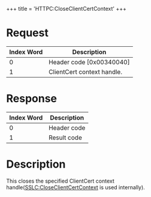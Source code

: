+++
title = 'HTTPC:CloseClientCertContext'
+++

# Request

| Index Word | Description                |
|------------|----------------------------|
| 0          | Header code \[0x00340040\] |
| 1          | ClientCert context handle. |

# Response

| Index Word | Description |
|------------|-------------|
| 0          | Header code |
| 1          | Result code |

# Description

This closes the specified ClientCert context
handle([SSLC:CloseClientCertContext](SSLC:CloseClientCertContext "wikilink")
is used internally).
